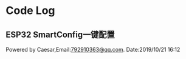 # Code Log

## ESP32 SmartConfig一键配置

Powered by Caesar,Email:792910363@qq.com.
Date:2019/10/21 16:12
